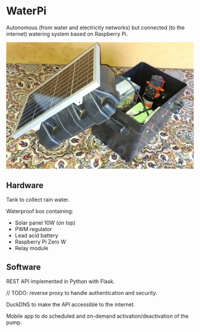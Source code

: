 # WaterPi

Autonomous (from water and electricity networks) but connected (to the internet) watering system based on Raspberry Pi.

![WaterPi box](waterpi.jpg)

## Hardware

Tank to collect rain water.

Waterproof box containing:
- Solar panel 10W (on top)
- PWM regulator
- Lead acid battery
- Raspberry Pi Zero W
- Relay module

## Software

REST API implemented in Python with Flask.

// TODO: reverse proxy to handle authentication and security.

DuckDNS to make the API accessible to the internet.

Mobile app to do scheduled and on-demand activation/deactivation of the pump.
